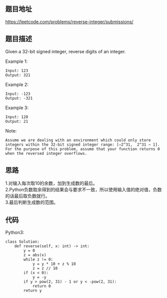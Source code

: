 ## 题目地址
https://leetcode.com/problems/reverse-integer/submissions/

## 题目描述
Given a 32-bit signed integer, reverse digits of an integer.

Example 1:
```
Input: 123
Output: 321
```
Example 2:
```
Input: -123
Output: -321
```
Example 3:
```
Input: 120
Output: 21
```
Note:
```
Assume we are dealing with an environment which could only store integers within the 32-bit signed integer range: [−2^31,  2^31 − 1]. For the purpose of this problem, assume that your function returns 0 when the reversed integer overflows.
```

## 思路
1.对输入每次取10的余数，加到生成数的最后。  
2.Python负数取余得到的结果会与要求不一致，所以使用输入值的绝对值，负数的话最后取负数就行。  
3.最后判断生成数的范围。

## 代码
Python3:
```
class Solution:
    def reverse(self, x: int) -> int:
        y = 0
        z = abs(x)
        while z != 0:
            y = y * 10 + z % 10
            z = z // 10
        if (x < 0):
            y = -y
        if y > pow(2, 31) - 1 or y < -pow(2, 31):
            return 0
        return y
```
